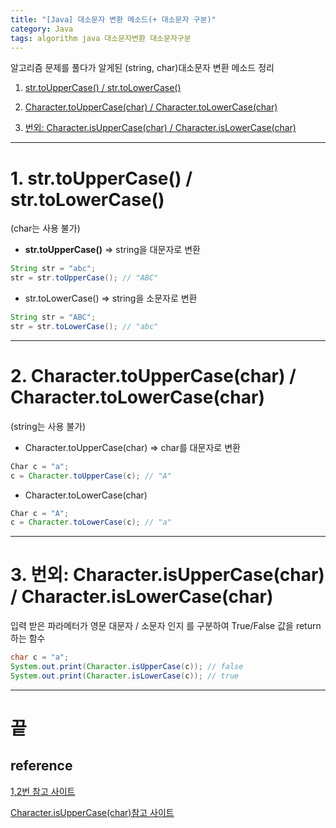 ```yaml
---
title: "[Java] 대소문자 변환 메소드(+ 대소문자 구분)"
category: Java
tags: algorithm java 대소문자변환 대소문자구분
---
```

알고리즘 문제를 풀다가 알게된 (string, char)대소문자 변환 메소드 정리

1. [str.toUpperCase() / str.toLowerCase()](#1-strtouppercase--strtolowercase)

2. [Character.toUpperCase(char) / Character.toLowerCase(char)](#2-charactertouppercasechar--charactertolowercasechar)

3. [번외: Character.isUpperCase(char) / Character.isLowerCase(char)](#3-번외-characterisuppercasechar--characterislowercasechar)

----------

# 1. str.toUpperCase() / str.toLowerCase() 

<p class="text-red">(char는 사용 불가)</p>

- <b class="text-red">str.toUpperCase()</b> => string을 대문자로 변환

```java
String str = "abc";
str = str.toUpperCase(); // "ABC"
```

- str.toLowerCase() => string을 소문자로 변환

```java
String str = "ABC";
str = str.toLowerCase(); // "abc"
```

-------------

# 2. Character.toUpperCase(char) / Character.toLowerCase(char)

<p class="text-red">(string는 사용 불가)</p>

- Character.toUpperCase(char) => char를 대문자로 변환

```java
Char c = "a";
c = Character.toUpperCase(c); // "A"
```

- Character.toLowerCase(char)

```java
Char c = "A";
c = Character.toLowerCase(c); // "a"
```

----------

# 3. 번외: Character.isUpperCase(char) / Character.isLowerCase(char)

입력 받은 파라메터가 영문 대문자 / 소문자 인지 를 구분하여 True/False 값을 return 하는 함수

```java
char c = "a";
System.out.print(Character.isUpperCase(c)); // false
System.out.print(Character.isLowerCase(c)); // true
```

-----------

# 끝

## reference

[1,2번 참고 사이트](https://liveonit.tistory.com/entry/JAVA-%EB%8C%80%EB%AC%B8%EC%9E%90-%EC%86%8C%EB%AC%B8%EC%9E%90%EB%A1%9C-%EB%B3%80%EA%B2%BDString-char)

[Character.isUpperCase(char)참고 사이트](https://jamesdreaming.tistory.com/158)